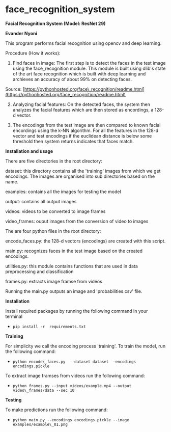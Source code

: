 # face_recognition_system

**Facial Recognition System (Model: ResNet 29)**

**Evander Nyoni**

This program performs facial recognition using opencv and deep learning.

Procedure (How it works):

1) Find faces in image: The first step is to detect the faces in the test image using the face\_recognition module. This module is built using dlib&#39;s state of the art face recognition which is built with deep learning and archieves an accuracy of about 99% on detecting faces.

Source: [https://pythonhosted.org/face\_recognition/readme.html](https://pythonhosted.org/face_recognition/readme.html)

2) Analyzing facial features: On the detected faces, the system then analyzes the facial features which are then stored as encordings, a 128-d vector.

3) The encodings from the test image are then compared to known facial encordings using the k-NN algorithm. For all the features in the 128-d vector and test encodings if the euclidean distance is below some threshold then system returns indicates that faces match.

**Installation and usage**

There are five directories in the root directory:

dataset: this directory contains all the &#39;training&#39; images from which we get encodings. The images are organised into sub directories based on the name.

examples: contains all the images for testing the model

output: contains all output images

videos: videos to be converted to image frames

video\_frames: ouput images from the conversion of video to images

The are four python files in the root directory:

encode\_faces.py: the 128-d vectors (encodings) are created with this script.

main.py: recognizes faces in the test image based on the created encodings.

utilities.py: this module contains functions that are used in data preprocessing and classification

frames.py: extracts image framse from videos

Running the main.py outputs an image and &#39;probabilities.csv&#39;  file.

**Installation**

Install required packages by running the following command in your terminal

-     pip install -r  requirements.txt

**Training**

For simplicity we call the encoding process &#39;training&#39;. To train the model, run the following command:

-     python encode\_faces.py  --dataset dataset  –encodings  encodings.pickle

To extract image framses from videos run the following command:

-     python frames.py --input videos/example.mp4 --output video\_frames/data --sec 10

**Testing**

To make predictions run the following command:

-     python main.py --encodings encodings.pickle --image examples/example\_01.png

